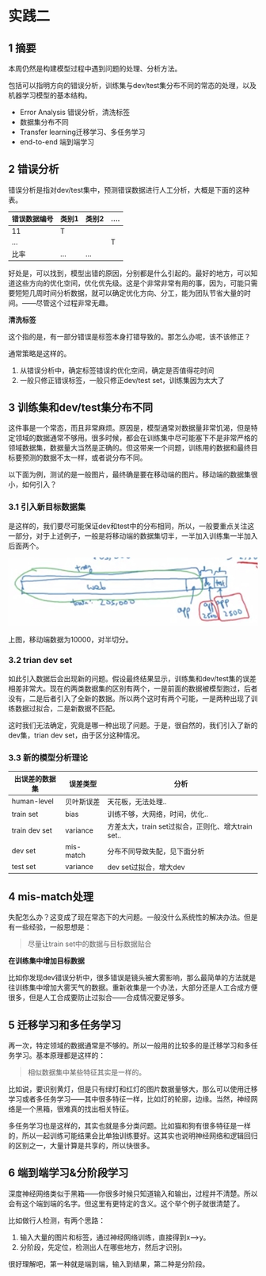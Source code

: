 # 实践二

## 1  摘要
本周仍然是构建模型过程中遇到问题的处理、分析方法。

包括可以指明方向的错误分析，训练集与dev/test集分布不同的常态的处理，以及机器学习模型的基本结构。

- Error Analysis 错误分析，清洗标签
- 数据集分布不同
- Transfer learning迁移学习、多任务学习
- end-to-end 端到端学习

## 2  错误分析
错误分析是指对dev/test集中，预测错误数据进行人工分析，大概是下面的这种表。

| 错误数据编号 | 类别1 | 类别2 | ….   |
| ------------ | ----- | ----- | ---- |
| 11           | T     |       |      |
| …            |       |       | T    |
| 比率         | …     | …     |      |

好处是，可以找到，模型出错的原因，分别都是什么引起的。最好的地方，可以知道这些方向的优化空间，优化优先级。这是个非常非常有用的事，因为，可能只需要短短几周时间分析数据，就可以确定优化方向、分工，能为团队节省大量的时间。——尽管这个过程非常无趣。

**清洗标签**

这个指的是，有一部分错误是标签本身打错导致的。那怎么办呢，该不该修正？

通常策略是这样的。

1. 从错误分析中，确定标签错误的优化空间，确定是否值得花时间
2. 一般只修正错误标签，一般只修正dev/test set，训练集因为太大了

## 3  训练集和dev/test集分布不同
这件事是一个常态，而且非常麻烦。原因是，模型通常对数据量非常饥渴，但是特定领域的数据通常不够用。很多时候，都会在训练集中尽可能塞下不是非常严格的领域数据集，数据量大当然是正确的。但这带来一个问题，训练用的数据和最终目标要预测的数据不太一样，或者说分布不同。

以下面为例，测试的是一般图片，最终确是要在移动端的图片。移动端的数据集很小，如何引入？

### 3.1  引入新目标数据集
是这样的，我们要尽可能保证dev和test中的分布相同，所以，一般要重点关注这一部分，对于上述例子，一般是将移动端的数据集切半，一半加入训练集一半加入后面两个。

<img src = 'images/2019-07-25_143116.jpg'/>

上图，移动端数据为10000，对半切分。

### 3.2  trian dev set
如此引入数据后会出现新的问题。假设最终结果显示，训练集和dev/test集的误差相差非常大。现在的两类数据集的区别有两个，一是前面的数据被模型跑过，后者没有，二是后者引入了全新的数据。所以两个这时有两个可能，一是两种出现了训练数据过拟合，二是新数据不匹配。

这时我们无法确定，究竟是哪一种出现了问题。于是，很自然的，我们引入了新的dev集，trian dev set，由于区分这种情况。

### 3.3  新的模型分析理论
| 出误差的数据集 | 误差类型   | 分析                                               |
| -------------- | ---------- | -------------------------------------------------- |
| human-level    | 贝叶斯误差 | 天花板，无法处理..                                 |
| train set      | bias       | 训练不够，大网络，时间，优化..                     |
| train dev set  | variance   | 方差太大，train set过拟合，正则化、增大train set.. |
| dev set        | mis-match  | 分布不同导致失配，见下面分析                       |
| test set       | variance   | dev set过拟合，增大dev                             |

## 4  mis-match处理
失配怎么办？这变成了现在常态下的大问题。一般没什么系统性的解决办法。但是有一些经验，一般思想是：

> 尽量让train set中的数据与目标数据贴合

**在训练集中增加目标数据**

比如你发现dev错误分析中，很多错误是镜头被大雾影响，那么最简单的方法就是往训练集中增加大雾天气的数据。重新收集是一个办法，大部分还是人工合成方便很多，但是人工合成要防止过拟合——合成情况要足够多。

## 5  迁移学习和多任务学习
再一次，特定领域的数据通常是不够的。所以一般用的比较多的是迁移学习和多任务学习。基本原理都是这样的：

> 相似数据集中某些特征其实是一样的。

比如说，要识别黄灯，但是只有绿灯和红灯的图片数据量够大，那么可以使用迁移学习或者多任务学习——其中很多特征一样，比如灯的轮廓，边缘。当然，神经网络是一个黑箱，很难真的找出相关特征。

多任务学习也是这样的，其实也就是多分类问题。比如猫和狗有很多特征是一样的，所以一起训练可能结果会比单独训练要好。这其实也说明神经网络和逻辑回归的区别之一，大量计算是共享的，所以快很多。

## 6  端到端学习&分阶段学习
深度神经网络类似于黑箱——你很多时候只知道输入和输出，过程并不清楚。所以会有这个端到端的名字。但这里有更特定的含义。这个举个例子就很清楚了。

比如做行人检测，有两个思路：

1. 输入大量的图片和标签，通过神经网络训练，直接得到x-->y。
2. 分阶段，先定位，检测出人在哪些地方，然后才识别。

很好理解吧，第一种就是端到端，输入到结果，第二种是分阶段。






































